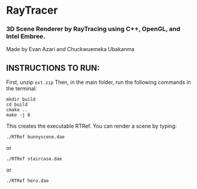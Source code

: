 # RayTracer
### 3D Scene Renderer by RayTracing using C++, OpenGL, and Intel Embree.
Made by Evan Azari and Chuckwuemeka Ubakanma

## INSTRUCTIONS TO RUN:
First, unzip ```ext.zip```
Then, in the main folder, run the following commands in the terminal:

```
mkdir build
cd build
cmake ..
make -j 8
```

This creates the executable RTRef. You can render a scene by typing:

```
./RTRef bunnyscene.dae
```
or 
```
./RTRef staircase.dae
```
or 
```
./RTRef hero.dae
```
